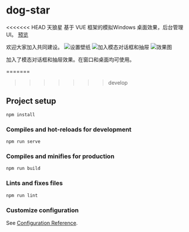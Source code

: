 # dog-star

<<<<<<< HEAD
天狼星 基于 VUE 框架的模拟Windows 桌面效果，后台管理UI。
[预览](https://ispace-code.gitee.io/dogstar-ui)

欢迎大家加入共同建设。
![设置壁纸](https://images.gitee.com/uploads/images/2020/0716/143216_7117f6e0_15710.png "11.png")
![加入模态对话框和抽屉](https://images.gitee.com/uploads/images/2020/0727/092359_d8174fd6_15710.png "捕获.PNG")
![效果图](https://images.gitee.com/uploads/images/2020/0709/201734_b9a680d4_15710.png "2.png")

加入了模态对话框和抽屉效果。在窗口和桌面均可使用。

=======
>>>>>>> develop
## Project setup
```
npm install
```

### Compiles and hot-reloads for development
```
npm run serve
```

### Compiles and minifies for production
```
npm run build
```

### Lints and fixes files
```
npm run lint
```

### Customize configuration
See [Configuration Reference](https://cli.vuejs.org/config/).
